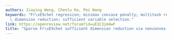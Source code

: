 ```yaml
---
authors: Jiaying Weng, Chenlu Ke, Pei Wang
keywords: "Fr\xE9chet regression; minimax concave penalty; multitask regression; sufficient\
  \ dimension reduction; sufficient variable selection."
link: https://openreview.net/forum?id=uE1C3im4wF
title: "Sparse Fr\xE9chet sufficient dimension reduction via nonconvex optimization"
---
```


